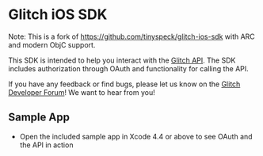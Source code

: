 Glitch iOS SDK
===============
Note: This is a fork of https://github.com/tinyspeck/glitch-ios-sdk with ARC and modern ObjC support.

This SDK is intended to help you interact with the [Glitch API](http://api.glitch.com/). The SDK includes authorization through OAuth and functionality for calling the API.

If you have any feedback or find bugs, please let us know on the [Glitch Developer Forum](http://api.glitch.com/forum/)! We want to hear from you!



Sample App
---------------

* Open the included sample app in Xcode 4.4 or above to see OAuth and the API in action
